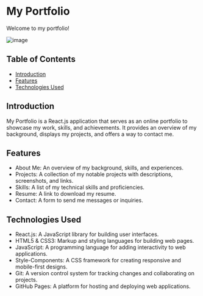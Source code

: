# My Portfolio
Welcome to my portfolio!  
 

   
![image](https://github.com/user-attachments/assets/201402d5-e2ff-4728-89a9-2ba71b191f92)    
     


## Table of Contents  
- [Introduction](#introduction) 
- [Features](#features)  
- [Technologies Used](#technologies-used)                 

## Introduction
My Portfolio is a React.js application that serves as an online portfolio to showcase my work, skills, and achievements. It provides an overview of my background, displays my projects, and offers a way to contact me.                                        

## Features
- About Me: An overview of my background, skills, and experiences.
- Projects: A collection of my notable projects with descriptions, screenshots, and links. 
- Skills: A list of my technical skills and proficiencies.
- Resume: A link to download my resume.
- Contact: A form to send me messages or inquiries.

## Technologies Used
- React.js: A JavaScript library for building user interfaces.
- HTML5 & CSS3: Markup and styling languages for building web pages.
- JavaScript: A programming language for adding interactivity to web applications.
- Style-Components: A CSS framework for creating responsive and mobile-first designs.
- Git: A version control system for tracking changes and collaborating on projects.
- GitHub Pages: A platform for hosting and deploying web applications.


